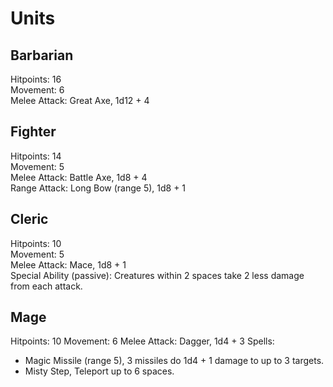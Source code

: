 # Units

## Barbarian
Hitpoints: 16  
Movement: 6  
Melee Attack: Great Axe, 1d12 + 4  

## Fighter
Hitpoints: 14  
Movement: 5  
Melee Attack: Battle Axe, 1d8 + 4  
Range Attack: Long Bow (range 5), 1d8 + 1  

## Cleric
Hitpoints: 10  
Movement: 5  
Melee Attack: Mace, 1d8 + 1  
Special Ability (passive): Creatures within 2 spaces take 2 less damage from each attack.  

## Mage
Hitpoints: 10
Movement: 6
Melee Attack: Dagger, 1d4 + 3
Spells:  
  - Magic Missile (range 5), 3 missiles do 1d4 + 1 damage to up to 3 targets.
  - Misty Step, Teleport up to 6 spaces.
